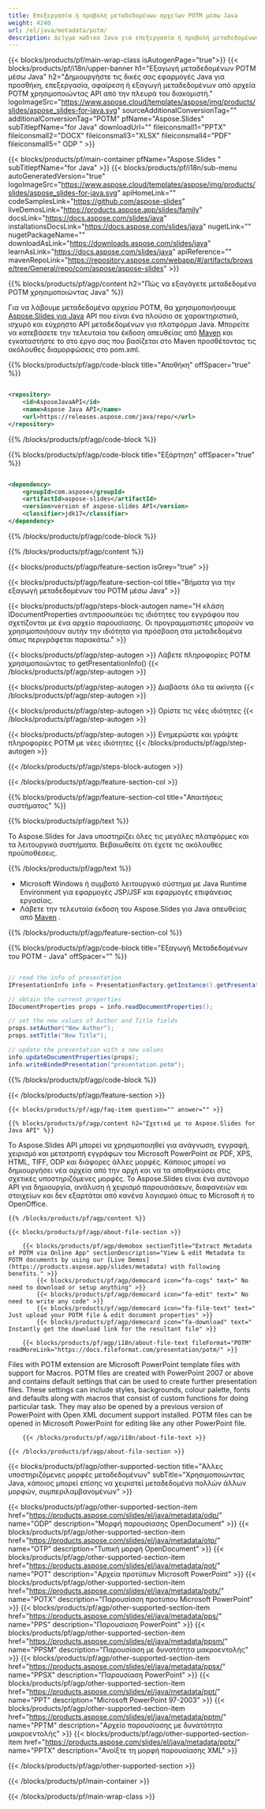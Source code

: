 ```yaml
---
title: Επεξεργασία ή προβολή μεταδεδομένων αρχείων POTM μέσω Java
weight: 4240
url: /el/java/metadata/potm/ 
description: Δείγμα κώδικα Java για επεξεργασία ή προβολή μεταδεδομένων μορφής POTM στο Java Runtime Environment για εφαρμογές JSP/JSF και εφαρμογές επιφάνειας εργασίας.
---
```


{{< blocks/products/pf/main-wrap-class isAutogenPage="true">}}
{{< blocks/products/pf/i18n/upper-banner h1="Εξαγωγή μεταδεδομένων POTM μέσω Java" h2="Δημιουργήστε τις δικές σας εφαρμογές Java για προσθήκη, επεξεργασία, αφαίρεση ή εξαγωγή μεταδεδομένων από αρχεία POTM χρησιμοποιώντας API από την πλευρά του διακομιστή." logoImageSrc="https://www.aspose.cloud/templates/aspose/img/products/slides/aspose_slides-for-java.svg" sourceAdditionalConversionTag="" additionalConversionTag="POTM" pfName="Aspose.Slides" subTitlepfName="for Java" downloadUrl="" fileiconsmall1="PPTX" fileiconsmall2="DOCX" fileiconsmall3="XLSX" fileiconsmall4="PDF" fileiconsmall5=" ODP " >}}

{{< blocks/products/pf/main-container pfName="Aspose.Slides " subTitlepfName="for Java" >}}
{{< blocks/products/pf/i18n/sub-menu autoGeneratedVersion="true" logoImageSrc="https://www.aspose.cloud/templates/aspose/img/products/slides/aspose_slides-for-java.svg" apiHomeLink="" codeSamplesLink="https://github.com/aspose-slides" liveDemosLink="https://products.aspose.app/slides/family" docsLink="https://docs.aspose.com/slides/java" installationsDocsLink="https://docs.aspose.com/slides/java" nugetLink="" nugetPackageName="" downloadAsLink="https://downloads.aspose.com/slides/java" learnAsLink="https://docs.aspose.com/slides/java" apiReference="" mavenRepoLink="https://repository.aspose.com/webapp/#/artifacts/browse/tree/General/repo/com/aspose/aspose-slides" >}}

{{% blocks/products/pf/agp/content h2="Πώς να εξαγάγετε μεταδεδομένα POTM χρησιμοποιώντας Java" %}}

 Για να λάβουμε μεταδεδομένα αρχείου POTM, θα χρησιμοποιήσουμε
 [Aspose.Slides για Java](https://products.aspose.com/slides/el/java)
 API που είναι ένα πλούσιο σε χαρακτηριστικά, ισχυρό και εύχρηστο API μεταδεδομένων για πλατφόρμα Java. Μπορείτε να κατεβάσετε την τελευταία του έκδοση απευθείας από
 [Maven](https://repository.aspose.com/webapp/#/artifacts/browse/tree/General/repo/com/aspose/aspose-slides)
 και εγκαταστήστε το στο έργο σας που βασίζεται στο Maven προσθέτοντας τις ακόλουθες διαμορφώσεις στο pom.xml.

{{% blocks/products/pf/agp/code-block title="Αποθήκη" offSpacer="true" %}}

```xml

<repository>
    <id>AsposeJavaAPI</id>
    <name>Aspose Java API</name>
    <url>https://releases.aspose.com/java/repo/</url>
</repository>

```

{{% /blocks/products/pf/agp/code-block %}}

{{% blocks/products/pf/agp/code-block title="Εξάρτηση" offSpacer="true" %}}

```xml

<dependency>
    <groupId>com.aspose</groupId>
    <artifactId>aspose-slides</artifactId>
    <version>version of aspose-slides API</version>
    <classifier>jdk17</classifier>
</dependency>
```

{{% /blocks/products/pf/agp/code-block %}}

{{% /blocks/products/pf/agp/content %}}

{{< blocks/products/pf/agp/feature-section isGrey="true" >}}


{{< blocks/products/pf/agp/feature-section-col title="Βήματα για την εξαγωγή μεταδεδομένων του POTM μέσω Java" >}}

{{< blocks/products/pf/agp/steps-block-autogen name="Η κλάση IDocumentProperties αντιπροσωπεύει τις ιδιότητες του εγγράφου που σχετίζονται με ένα αρχείο παρουσίασης. Οι προγραμματιστές μπορούν να χρησιμοποιήσουν αυτήν την ιδιότητα για πρόσβαση στα μεταδεδομένα όπως περιγράφεται παρακάτω." >}}

{{< blocks/products/pf/agp/step-autogen >}}
Λάβετε πληροφορίες POTM χρησιμοποιώντας το getPresentationInfo()
{{< /blocks/products/pf/agp/step-autogen >}}

{{< blocks/products/pf/agp/step-autogen >}}
Διαβάστε όλα τα ακίνητα
{{< /blocks/products/pf/agp/step-autogen >}}

{{< blocks/products/pf/agp/step-autogen >}}
Ορίστε τις νέες ιδιότητες
{{< /blocks/products/pf/agp/step-autogen >}}

{{< blocks/products/pf/agp/step-autogen >}}
Ενημερώστε και γράψτε πληροφορίες POTM με νέες ιδιότητες
{{< /blocks/products/pf/agp/step-autogen >}}

{{< /blocks/products/pf/agp/steps-block-autogen >}}

{{< /blocks/products/pf/agp/feature-section-col >}}

{{% blocks/products/pf/agp/feature-section-col title="Απαιτήσεις συστήματος" %}}

{{% blocks/products/pf/agp/text %}}

 Το Aspose.Slides for Java υποστηρίζει όλες τις μεγάλες πλατφόρμες και τα λειτουργικά συστήματα. Βεβαιωθείτε ότι έχετε τις ακόλουθες προϋποθέσεις.

{{% /blocks/products/pf/agp/text %}}

- Microsoft Windows ή συμβατό λειτουργικό σύστημα με Java Runtime Environment για εφαρμογές JSP/JSF και εφαρμογές επιφάνειας εργασίας.
- Λάβετε την τελευταία έκδοση του Aspose.Slides για Java απευθείας από
 [Maven](https://repository.aspose.com/webapp/#/artifacts/browse/tree/General/repo/com/aspose/aspose-slides) .

{{% /blocks/products/pf/agp/feature-section-col %}}

{{% blocks/products/pf/agp/code-block title="Εξαγωγή Μεταδεδομένων του POTM - Java" offSpacer="" %}}

```cs

// read the info of presentation
IPresentationInfo info = PresentationFactory.getInstance().getPresentationInfo("presentation.potm");

// obtain the current properties
IDocumentProperties props = info.readDocumentProperties();

// set the new values of Author and Title fields
props.setAuthor("New Author");
props.setTitle("New Title");

// update the presentation with a new values
info.updateDocumentProperties(props);
info.writeBindedPresentation("presentation.potm");  

```

{{% /blocks/products/pf/agp/code-block %}}

{{< /blocks/products/pf/agp/feature-section >}}

    {{< blocks/products/pf/agp/faq-item question="" answer="" >}}
 

<!-- aboutfile Starts -->

    {{% blocks/products/pf/agp/content h2="Σχετικά με το Aspose.Slides for Java API" %}}

 Το Aspose.Slides API μπορεί να χρησιμοποιηθεί για ανάγνωση, εγγραφή, χειρισμό και μετατροπή εγγράφων του Microsoft PowerPoint σε PDF, XPS, HTML, TIFF, ODP και διάφορες άλλες μορφές. Κάποιος μπορεί να δημιουργήσει νέα αρχεία από την αρχή και να τα αποθηκεύσει στις σχετικές υποστηριζόμενες μορφές. Το Aspose.Slides είναι ένα αυτόνομο API για δημιουργία, ανάλυση ή χειρισμό παρουσιάσεων, διαφανειών και στοιχείων και δεν εξαρτάται από κανένα λογισμικό όπως το Microsoft ή το OpenOffice.  



    {{% /blocks/products/pf/agp/content %}}

    {{< blocks/products/pf/agp/about-file-section >}}

        {{< blocks/products/pf/agp/demobox sectionTitle="Extract Metadata of POTM via Online App" sectionDescription="View & edit Metadata to POTM documents by using our [Live Demos](https://products.aspose.app/slides/metadata) with following benefits." >}}
            {{< blocks/products/pf/agp/democard icon="fa-cogs" text=" No need to download or setup anything" >}}
            {{< blocks/products/pf/agp/democard icon="fa-edit" text=" No need to write any code" >}}
            {{< blocks/products/pf/agp/democard icon="fa-file-text" text=" Just upload your POTM file & edit document properties" >}}
            {{< blocks/products/pf/agp/democard icon="fa-download" text=" Instantly get the download link for the resultant file" >}}

        {{< blocks/products/pf/agp/i18n/about-file-text fileFormat="POTM" readMoreLink="https://docs.fileformat.com/presentation/potm/" >}}
Files with POTM extension are Microsoft PowerPoint template files with support for Macros. POTM files are created with PowerPoint 2007 or above and contains default settings that can be used to create further presentation files. These settings can include styles, backgrounds, colour palette, fonts and defaults along with macros that consist of custom functions for doing particular task. They may also be opened by a previous version of PowerPoint with Open XML document support installed. POTM files can be opened in Microsoft PowerPoint for editing like any other PowerPoint file.

        {{< /blocks/products/pf/agp/i18n/about-file-text >}}

    {{< /blocks/products/pf/agp/about-file-section >}}

<!-- aboutfile Ends -->

{{< blocks/products/pf/agp/other-supported-section title="Άλλες υποστηριζόμενες μορφές μεταδεδομένων" subTitle="Χρησιμοποιώντας Java, κάποιος μπορεί επίσης να χειριστεί μεταδεδομένα πολλών άλλων μορφών, συμπεριλαμβανομένων" >}}

{{< blocks/products/pf/agp/other-supported-section-item href="https://products.aspose.com/slides/el/java/metadata/odp/" name="ODP" description="Μορφή παρουσίασης OpenDocument" >}}
{{< blocks/products/pf/agp/other-supported-section-item href="https://products.aspose.com/slides/el/java/metadata/otp/" name="OTP" description="Τυπική μορφή OpenDocument" >}}
{{< blocks/products/pf/agp/other-supported-section-item href="https://products.aspose.com/slides/el/java/metadata/pot/" name="POT" description="Αρχεία προτύπων Microsoft PowerPoint" >}}
{{< blocks/products/pf/agp/other-supported-section-item href="https://products.aspose.com/slides/el/java/metadata/potx/" name="POTX" description="Παρουσίαση προτύπου Microsoft PowerPoint" >}}
{{< blocks/products/pf/agp/other-supported-section-item href="https://products.aspose.com/slides/el/java/metadata/pps/" name="PPS" description="Παρουσίαση PowerPoint" >}}
{{< blocks/products/pf/agp/other-supported-section-item href="https://products.aspose.com/slides/el/java/metadata/ppsm/" name="PPSM" description="Παρουσίαση με δυνατότητα μακροεντολής" >}}
{{< blocks/products/pf/agp/other-supported-section-item href="https://products.aspose.com/slides/el/java/metadata/ppsx/" name="PPSX" description="Παρουσίαση PowerPoint" >}}
{{< blocks/products/pf/agp/other-supported-section-item href="https://products.aspose.com/slides/el/java/metadata/ppt/" name="PPT" description="Microsoft PowerPoint 97-2003" >}}
{{< blocks/products/pf/agp/other-supported-section-item href="https://products.aspose.com/slides/el/java/metadata/pptm/" name="PPTM" description="Αρχείο παρουσίασης με δυνατότητα μακροεντολής" >}}
{{< blocks/products/pf/agp/other-supported-section-item href="https://products.aspose.com/slides/el/java/metadata/pptx/" name="PPTX" description="Ανοίξτε τη μορφή παρουσίασης XML" >}}

{{< /blocks/products/pf/agp/other-supported-section >}}

{{< /blocks/products/pf/main-container >}}
    
{{< /blocks/products/pf/main-wrap-class >}}